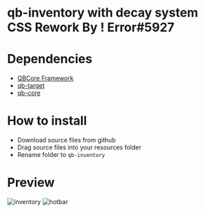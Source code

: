 # qb-inventory with decay system CSS Rework By ! Error#5927

# Dependencies
* [QBCore Framework](https://github.com/qbcore-framework)
* [qb-target](https://github.com/BerkieBb/qb-target)
* [qb-core](https://github.com/qbcore-framework/qb-core)

# How to install
* Download source files from github
* Drag source files into your resources folder
* Rename folder to `qb-inventory`

# Preview
![inventory](https://cdn.discordapp.com/attachments/1025664890263842857/1073874634283433994/errorinv.png)
![hotbar](https://cdn.discordapp.com/attachments/1025664890263842857/1073874634707042394/errorinvhotbar.png)